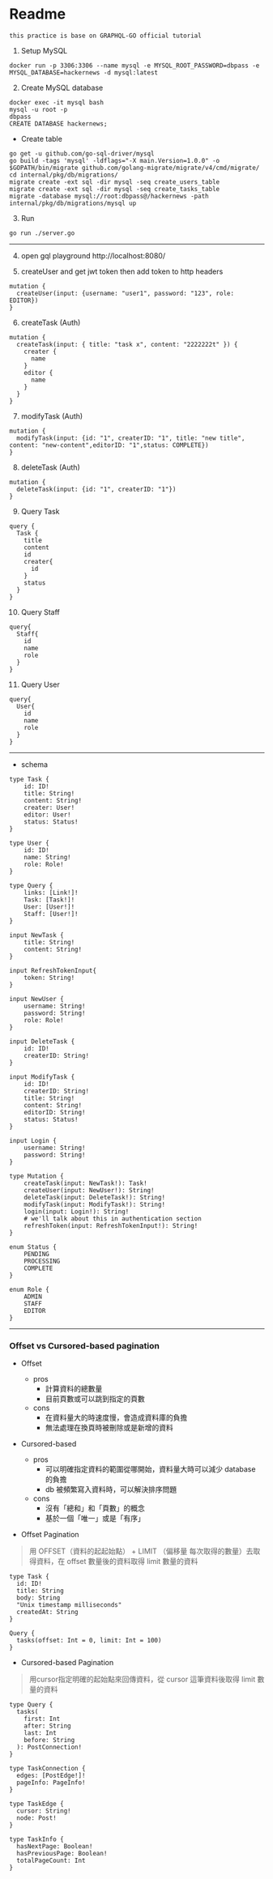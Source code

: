 # Readme

```
this practice is base on GRAPHQL-GO official tutorial
```
1. Setup MySQL
```
docker run -p 3306:3306 --name mysql -e MYSQL_ROOT_PASSWORD=dbpass -e MYSQL_DATABASE=hackernews -d mysql:latest
```
2. Create MySQL database
```
docker exec -it mysql bash
mysql -u root -p
dbpass
CREATE DATABASE hackernews;
```
* Create table
```
go get -u github.com/go-sql-driver/mysql
go build -tags 'mysql' -ldflags="-X main.Version=1.0.0" -o $GOPATH/bin/migrate github.com/golang-migrate/migrate/v4/cmd/migrate/
cd internal/pkg/db/migrations/
migrate create -ext sql -dir mysql -seq create_users_table
migrate create -ext sql -dir mysql -seq create_tasks_table
migrate -database mysql://root:dbpass@/hackernews -path internal/pkg/db/migrations/mysql up
```
3. Run
````
go run ./server.go
````
---
4. open gql playground
http://localhost:8080/

5. createUser and get jwt token then add token to http headers
```json=
mutation {
  createUser(input: {username: "user1", password: "123", role: EDITOR})
}
```
6. createTask (Auth)
```json=
mutation {
  createTask(input: { title: "task x", content: "2222222t" }) {
    creater {
      name
    }
  	editor {
      name
    }
  }
}
```
7. modifyTask (Auth)
```json=
mutation {
  modifyTask(input: {id: "1", createrID: "1", title: "new title", content: "new-content",editorID: "1",status: COMPLETE})
}
```
8. deleteTask (Auth)
```json=
mutation {
  deleteTask(input: {id: "1", createrID: "1"})
}
```
9. Query Task
```json=
query {
  Task {
    title
    content
    id
    creater{
      id
    }
    status
  }
}
```
10. Query Staff
```json=
query{
  Staff{
    id
    name
    role
  }
}
```
11. Query User
```json=
query{
  User{
    id
    name
    role
  }
}
```
---
* schema
```json=
type Task {
    id: ID!
    title: String!
    content: String!
    creater: User!
    editor: User!
    status: Status!
}

type User {
    id: ID!
    name: String!
    role: Role! 
}

type Query {
    links: [Link!]!
    Task: [Task!]!
    User: [User!]!
    Staff: [User!]!
}

input NewTask {
    title: String!
    content: String!
}

input RefreshTokenInput{
    token: String!
}

input NewUser {
    username: String!
    password: String!
    role: Role! 
}

input DeleteTask {
    id: ID!
    createrID: String!
}

input ModifyTask {
    id: ID!
    createrID: String!
    title: String!
    content: String!
    editorID: String!
    status: Status!
}

input Login {
    username: String!
    password: String!
}

type Mutation {
    createTask(input: NewTask!): Task!
    createUser(input: NewUser!): String!
    deleteTask(input: DeleteTask!): String!
    modifyTask(input: ModifyTask!): String!
    login(input: Login!): String!
    # we'll talk about this in authentication section
    refreshToken(input: RefreshTokenInput!): String!
}

enum Status {
    PENDING
    PROCESSING
    COMPLETE
}

enum Role {
    ADMIN
    STAFF
    EDITOR
}
```
---
### Offset vs Cursored-based pagination
* Offset
    * pros
        * 計算資料的總數量
        * 目前頁數或可以跳到指定的頁數
    * cons
        * 在資料量大的時速度慢，會造成資料庫的負擔
        * 無法處理在換頁時被刪除或是新增的資料

* Cursored-based
    * pros
        * 可以明確指定資料的範圍從哪開始，資料量大時可以減少 database 的負擔
        * db 被頻繁寫入資料時，可以解決排序問題
    * cons
        * 沒有「總和」和「頁數」的概念
        * 基於一個「唯一」或是「有序」
     
* Offset Pagination
>用 OFFSET（資料的起起始點） + LIMIT （偏移量 每次取得的數量）去取得資料，在 offset 數量後的資料取得 limit 數量的資料
```
type Task {
  id: ID!
  title: String
  body: String
  "Unix timestamp milliseconds"
  createdAt: String
}

Query {
  tasks(offset: Int = 0, limit: Int = 100)
}
```
* Cursored-based Pagination 
>用cursor指定明確的起始點來回傳資料，從 cursor 這筆資料後取得 limit 數量的資料
```
type Query {
  tasks(
    first: Int
    after: String
    last: Int
    before: String
  ): PostConnection!
}

type TaskConnection {
  edges: [PostEdge!]!
  pageInfo: PageInfo!
}

type TaskEdge {
  cursor: String!
  node: Post!
}

type TaskInfo {
  hasNextPage: Boolean!
  hasPreviousPage: Boolean!
  totalPageCount: Int
}
```
